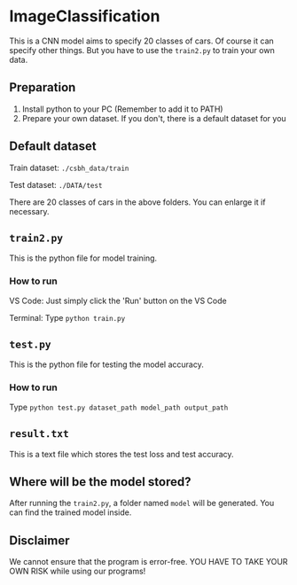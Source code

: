 # ImageClassification
This is a CNN model aims to specify 20 classes of cars. Of course it can specify other things. But you have to use the ```train2.py``` to train your own data. 

## Preparation
1. Install python to your PC (Remember to add it to PATH)
2. Prepare your own dataset. If you don't, there is a default dataset for you

## Default dataset
Train dataset: ```./csbh_data/train```

Test dataset: ```./DATA/test```

There are 20 classes of cars in the above folders. You can enlarge it if necessary.

## ```train2.py```
This is the python file for model training.

### How to run
VS Code: Just simply click the 'Run' button on the VS Code

Terminal: Type ```python train.py```

## ```test.py```
This is the python file for testing the model accuracy.
### How to run
Type ```python test.py dataset_path model_path output_path```

## ```result.txt```
This is a text file which stores the test loss and test accuracy.

## Where will be the model stored?
After running the ```train2.py```, a folder named ```model``` will be generated. You can find the trained model inside.

## Disclaimer
We cannot ensure that the program is error-free. YOU HAVE TO TAKE YOUR OWN RISK while using our programs!
